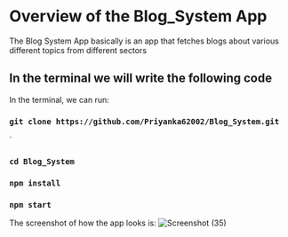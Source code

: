# Overview of the Blog_System App

The Blog System App basically is an app that fetches blogs about various different topics from different sectors

## In the terminal we will write the following code 

In the terminal, we can run:

### `git clone https://github.com/Priyanka62002/Blog_System.git`
`

### `cd Blog_System `


### `npm install`


### `npm start`


The screenshot of how the app looks is:
![Screenshot (35)](https://github.com/user-attachments/assets/33a38ca6-a465-48f3-a803-8d61bef7cd6a)
